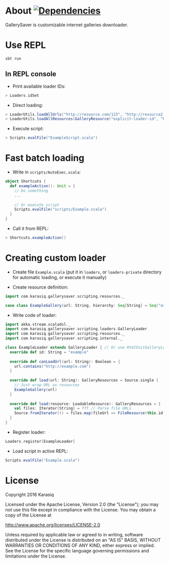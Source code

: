 # About [![Dependencies](https://app.updateimpact.com/badge/692686982173822976/gallerysaver.svg?config=compile)](https://app.updateimpact.com/latest/692686982173822976/gallerysaver)
GallerySaver is customizable internet galleries downloader.

# Use REPL
```
sbt run
```

## In REPL console
* Print available loader IDs:
```scala
> Loaders.idSet
```

* Direct loading:
```scala
> LoaderUtils.loadAllUrls("http://resource.com/123", "http://resource2.com/123")
> LoaderUtils.loadAllResources(GalleryResource("explicit-loader-id", "http://resource.com/321", hierarchy = Seq("example", "destination", "directory")))
```

* Execute script:
```scala
> Scripts.evalFile("ExampleScript.scala")
```

# Fast batch loading
* Write in `scripts/AutoExec.scala`:
```scala
object Shortcuts {
  def exampleAction(): Unit = {
    // Do something
    ...
    
    // Or execute script
    Scripts.evalFile("scripts/Example.scala")
  }
}
```

* Call it from REPL:
```scala
> Shortcuts.exampleAction()
```

# Creating custom loader
* Create file `Example.scala` (put it in `loaders`, or `loaders-private` directory for automatic loading, or execute it manually)

* Create resource definition:
```scala
import com.karasiq.gallerysaver.scripting.resources._

case class ExampleGallery(url: String, hierarchy: Seq[String] = Seq("example", "unsorted"), referrer: Option[String] = None, cookies: Map[String, String] = Map.empty, loader: String = "example") extends LoadableGallery
```

* Write code of loader:
```scala
import akka.stream.scaladsl._
import com.karasiq.gallerysaver.scripting.loaders.GalleryLoader
import com.karasiq.gallerysaver.scripting.resources._
import com.karasiq.gallerysaver.scripting.internal._

class ExampleLoader extends GalleryLoader { // Or use HtmlUnitGalleryLoader for predefined HtmlUnit interfaces
  override def id: String = "example"
  
  override def canLoadUrl(url: String): Boolean = {
    url.contains("http://example.com")
  }
  
  override def load(url: String): GalleryResources = Source.single {
    // Just wrap URL as resources
    ExampleGallery(url)
  }
  
  override def load(resource: LoadableResource): GalleryResources = {
    val files: Iterator[String] = ??? // Parse file URLs
    Source.fromIterator(() ⇒ files.map(fileUrl => FileResource(this.id, fileUrl, Some(resource.url), Map.empty, resource.hierarchy :+ "example subdirectory"))) // Wrap URLs as file resources
  }
}
```

* Register loader:
```scala
Loaders.register[ExampleLoader]
```

* Load script in active REPL:
```scala
Scripts.evalFile("Example.scala")
```

# License
Copyright 2016 Karasiq

Licensed under the Apache License, Version 2.0 (the "License");
you may not use this file except in compliance with the License.
You may obtain a copy of the License at

  http://www.apache.org/licenses/LICENSE-2.0

Unless required by applicable law or agreed to in writing, software
distributed under the License is distributed on an "AS IS" BASIS,
WITHOUT WARRANTIES OR CONDITIONS OF ANY KIND, either express or implied.
See the License for the specific language governing permissions and
limitations under the License.
